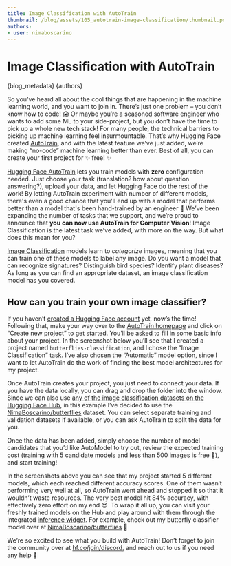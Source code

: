 ```yaml
---
title: Image Classification with AutoTrain 
thumbnail: /blog/assets/105_autotrain-image-classification/thumbnail.png
authors:
- user: nimaboscarino
---
```


# Image Classification with AutoTrain

{blog_metadata}
{authors}

<script async defer src="https://unpkg.com/medium-zoom-element@0/dist/medium-zoom-element.min.js"></script>

So you’ve heard all about the cool things that are happening in the machine learning world, and you want to join in. There’s just one problem – you don’t know how to code! 😱 Or maybe you’re a seasoned software engineer who wants to add some ML to your side-project, but you don’t have the time to pick up a whole new tech stack! For many people, the technical barriers to picking up machine learning feel insurmountable. That’s why Hugging Face created [AutoTrain](https://huggingface.co/autotrain), and with the latest feature we’ve just added, we’re making “no-code” machine learning better than ever. Best of all, you can create your first project for ✨ free! ✨

[Hugging Face AutoTrain](https://huggingface.co/autotrain) lets you train models with **zero** configuration needed. Just choose your task (translation? how about question answering?), upload your data, and let Hugging Face do the rest of the work! By letting AutoTrain experiment with number of different models, there's even a good chance that you'll end up with a model that performs better than a model that's been hand-trained by an engineer 🤯 We’ve been expanding the number of tasks that we support, and we’re proud to announce that **you can now use AutoTrain for Computer Vision**! Image Classification is the latest task we’ve added, with more on the way. But what does this mean for you?

[Image Classification](https://huggingface.co/tasks/image-classification) models learn to *categorize* images, meaning that you can train one of these models to label any image. Do you want a model that can recognize signatures? Distinguish bird species? Identify plant diseases? As long as you can find an appropriate dataset, an image classification model has you covered.

## How can you train your own image classifier?

If you haven’t [created a Hugging Face account](https://huggingface.co/join) yet, now’s the time! Following that, make your way over to the [AutoTrain homepage](https://huggingface.co/autotrain) and click on “Create new project” to get started. You’ll be asked to fill in some basic info about your project. In the screenshot below you’ll see that I created a project named `butterflies-classification`, and I chose the “Image Classification” task. I’ve also chosen the “Automatic” model option, since I want to let AutoTrain do the work of finding the best model architectures for my project.

<div class="flex justify-center">
  <figure class="image table text-center m-0 w-1/2">
    <medium-zoom background="rgba(0,0,0,.7)" alt="The 'New Project' form for AutoTrain, filled out for a new Image Classification project named 'butterflies-classification'." src="https://huggingface.co/datasets/huggingface/documentation-images/resolve/main/blog/autotrain-image-classification/new-project.png"></medium-zoom>
  </figure>
</div>

Once AutoTrain creates your project, you just need to connect your data. If you have the data locally, you can drag and drop the folder into the window. Since we can also use [any of the image classification datasets on the Hugging Face Hub](https://huggingface.co/datasets?task_categories=task_categories:image-classification), in this example I’ve decided to use the [NimaBoscarino/butterflies](https://huggingface.co/datasets/NimaBoscarino/butterflies) dataset. You can select separate training and validation datasets if available, or you can ask AutoTrain to split the data for you.

<div class="grid grid-cols-2 gap-4">
  <figure class="image table text-center m-0 w-full">
  </figure>

  <figure class="image table text-center m-0 w-full">
    <medium-zoom background="rgba(0,0,0,.7)" alt="A form showing configurations to select for the imported dataset, including split types and data columns." src="https://huggingface.co/datasets/huggingface/documentation-images/resolve/main/blog/autotrain-image-classification/add-dataset.png"></medium-zoom>
  </figure>
</div>

Once the data has been added, simply choose the number of model candidates that you’d like AutoModel to try out, review the expected training cost (training with 5 candidate models and less than 500 images is free 🤩), and start training!

<div class="grid grid-cols-2 gap-4">
  <figure class="image table text-center m-0 w-full">
    <medium-zoom background="rgba(0,0,0,.7)" alt="Screenshot showing the model-selection options. Users can choose various numbers of candidate models, and the final training budget is displayed." src="https://huggingface.co/datasets/huggingface/documentation-images/resolve/main/blog/autotrain-image-classification/select-models.png"></medium-zoom>
  </figure>
  <div>
    <figure class="image table text-center m-0 w-full">
      <medium-zoom background="rgba(0,0,0,.7)" alt="Five candidate models are being trained, one of which has already completed training." src="https://huggingface.co/datasets/huggingface/documentation-images/resolve/main/blog/autotrain-image-classification/training-in-progress.png"></medium-zoom>
    </figure>
    <figure class="image table text-center m-0 w-full">
      <medium-zoom background="rgba(0,0,0,.7)" alt="All the candidate models have finished training, with one in the 'stopped' state." src="https://huggingface.co/datasets/huggingface/documentation-images/resolve/main/blog/autotrain-image-classification/training-complete.png"></medium-zoom>
    </figure>
  </div>
</div>

In the screenshots above you can see that my project started 5 different models, which each reached different accuracy scores. One of them wasn’t performing very well at all, so AutoTrain went ahead and stopped it so that it wouldn’t waste resources. The very best model hit 84% accuracy, with effectively zero effort on my end 😍  To wrap it all up, you can visit your freshly trained models on the Hub and play around with them through the integrated [inference widget](https://huggingface.co/docs/hub/models-widgets). For example, check out my butterfly classifier model over at [NimaBoscarino/butterflies](https://huggingface.co/NimaBoscarino/butterflies) 🦋

<figure class="image table text-center m-0 w-full">
  <medium-zoom background="rgba(0,0,0,.7)" alt="An automatically generated model card for the butterflies-classification model, showing validation metrics and an embedded inference widget for image classification. The widget is displaying a picture of a butterfly, which has been identified as a Malachite butterfly." src="https://huggingface.co/datasets/huggingface/documentation-images/resolve/main/blog/autotrain-image-classification/model-card.png"></medium-zoom>
</figure>

We’re so excited to see what you build with AutoTrain! Don’t forget to join the community over at [hf.co/join/discord](https://huggingface.co/join/discord), and reach out to us if you need any help 🤗

